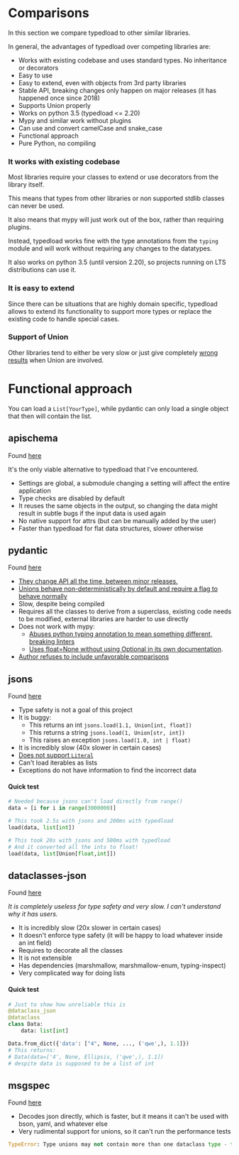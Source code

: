 Comparisons
===========

In this section we compare typedload to other similar libraries.

In general, the advantages of typedload over competing libraries are:

* Works with existing codebase and uses standard types. No inheritance or decorators
* Easy to use
* Easy to extend, even with objects from 3rd party libraries
* Stable API, breaking changes only happen on major releases (it has happened once since 2018)
* Supports Union properly
* Works on python 3.5 (typedload <= 2.20)
* Mypy and similar work without plugins
* Can use and convert camelCase and snake_case
* Functional approach
* Pure Python, no compiling

### It works with existing codebase

Most libraries require your classes to extend or use decorators from the library itself.

This means that types from other libraries or non supported stdlib classes can never be used.

It also means that mypy will just work out of the box, rather than requiring plugins.

Instead, typedload works fine with the type annotations from the `typing` module and will work without requiring any changes to the datatypes.

It also works on python 3.5 (until version 2.20), so projects running on LTS distributions can use it.

### It is easy to extend

Since there can be situations that are highly domain specific, typedload allows to extend its functionality to support more types or replace the existing code to handle special cases.

### Support of Union

Other libraries tend to either be very slow or just give completely [wrong results](https://pydantic-docs.helpmanual.io/) when Union are involved.

# Functional approach

You can load a `List[YourType]`, while pydantic can only load a single object that then will contain the list.


apischema
---------

Found [here](https://github.com/wyfo/apischema)

It's the only viable alternative to typedload that I've encountered.

* Settings are global, a submodule changing a setting will affect the entire application
* Type checks are disabled by default
* It reuses the same objects in the output, so changing the data might result in subtle bugs if the input data is used again
* No native support for attrs (but can be manually added by the user)
* Faster than typedload for flat data structures, slower otherwise


pydantic
--------

Found [here](https://pydantic-docs.helpmanual.io/)

* [They change API all the time, between minor releases.](https://pypi.org/project/pydantic/1.9.1/)
* [Unions behave non-deterministically by default and require a flag to behave normally](https://docs.pydantic.dev/usage/model_config/#smart-union)
* Slow, despite being compiled
* Requires all the classes to derive from a superclass, existing code needs to be modified, external libraries are harder to use directly
* Does not work with mypy:
    * [Abuses python typing annotation to mean something different, breaking linters](https://pydantic-docs.helpmanual.io/usage/models/#required-optional-fields)
    * [Uses float=None without using Optional in its own documentation](https://pydantic-docs.helpmanual.io/usage/models/#recursive-models).
* [Author refuses to include unfavorable comparisons](https://github.com/pydantic/pydantic/pull/1525)

jsons
-----

Found [here](https://github.com/ramonhagenaars/jsons)

* Type safety is not a goal of this project
* It is buggy:
    * This returns an int `jsons.load(1.1, Union[int, float])`
    * This returns a string `jsons.load(1, Union[str, int])`
    * This raises an exception `jsons.load(1.0, int | float)`
* It is incredibly slow (40x slower in certain cases)
* [Does not support `Literal`](https://github.com/ramonhagenaars/jsons/issues/170)
* Can't load iterables as lists
* Exceptions do not have information to find the incorrect data

#### Quick test

```python
# Needed because jsons can't load directly from range()
data = [i for i in range(3000000)]

# This took 2.5s with jsons and 200ms with typedload
load(data, list[int])

# This took 20s with jsons and 500ms with typedload
# And it converted all the ints to float!
load(data, list[Union[float,int]])
```

dataclasses-json
----------------

Found [here](https://github.com/lidatong/dataclasses-json)

*It is completely useless for type safety and very slow. I can't understand why it has users.*

* It is incredibly slow (20x slower in certain cases)
* It doesn't enforce type safety (it will be happy to load whatever inside an int field)
* Requires to decorate all the classes
* It is not extensible
* Has dependencies (marshmallow, marshmallow-enum, typing-inspect)
* Very complicated way for doing lists

#### Quick test

```python
# Just to show how unreliable this is
@dataclass_json
@dataclass
class Data:
    data: list[int]

Data.from_dict({'data': ["4", None, ..., ('qwe',), 1.1]})
# This returns:
# Data(data=['4', None, Ellipsis, ('qwe',), 1.1])
# despite data is supposed to be a list of int
```

msgspec
-------

Found [here](https://jcristharif.com/msgspec/)


* Decodes json directly, which is faster, but it means it can't be used with bson, yaml, and whatever else
* Very rudimental support for unions, so it can't run the performance tests

```python
TypeError: Type unions may not contain more than one dataclass type - type `A | B` is not supported
```
